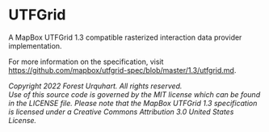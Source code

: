 # UTFGrid
A MapBox UTFGrid 1.3 compatible rasterized interaction data provider implementation.

For more information on the specification, visit https://github.com/mapbox/utfgrid-spec/blob/master/1.3/utfgrid.md.

*Copyright 2022 Forest Urquhart. All rights reserved.*\
*Use of this source code is governed by the MIT license which can be found in the LICENSE file. Please note that the MapBox UTFGrid 1.3 specification is licensed under a Creative Commons Attribution 3.0 United States License.*
